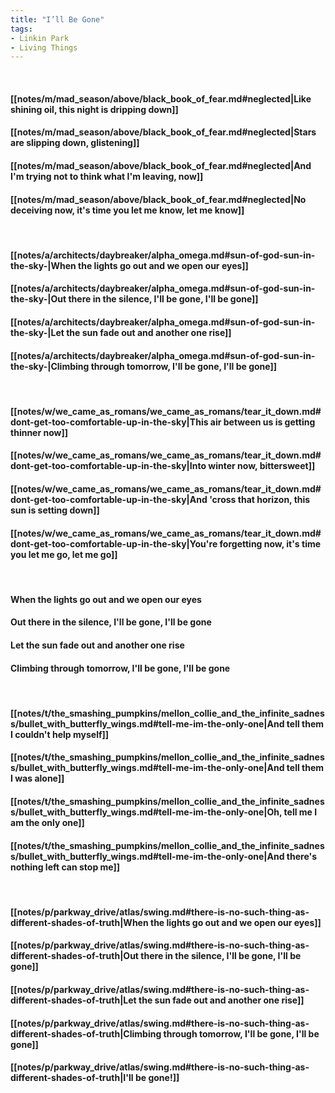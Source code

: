 ```yaml
---
title: "I’ll Be Gone"
tags:
- Linkin Park
- Living Things
---
```

&nbsp;
#### [[notes/m/mad_season/above/black_book_of_fear.md#neglected|Like shining oil, this night is dripping down]]
#### [[notes/m/mad_season/above/black_book_of_fear.md#neglected|Stars are slipping down, glistening]]
#### [[notes/m/mad_season/above/black_book_of_fear.md#neglected|And I'm trying not to think what I'm leaving, now]]
#### [[notes/m/mad_season/above/black_book_of_fear.md#neglected|No deceiving now, it's time you let me know, let me know]]
&nbsp;
#### [[notes/a/architects/daybreaker/alpha_omega.md#sun-of-god-sun-in-the-sky-|When the lights go out and we open our eyes]]
#### [[notes/a/architects/daybreaker/alpha_omega.md#sun-of-god-sun-in-the-sky-|Out there in the silence, I'll be gone, I'll be gone]]
#### [[notes/a/architects/daybreaker/alpha_omega.md#sun-of-god-sun-in-the-sky-|Let the sun fade out and another one rise]]
#### [[notes/a/architects/daybreaker/alpha_omega.md#sun-of-god-sun-in-the-sky-|Climbing through tomorrow, I'll be gone, I'll be gone]]
&nbsp;
#### [[notes/w/we_came_as_romans/we_came_as_romans/tear_it_down.md#dont-get-too-comfortable-up-in-the-sky|This air between us is getting thinner now]]
#### [[notes/w/we_came_as_romans/we_came_as_romans/tear_it_down.md#dont-get-too-comfortable-up-in-the-sky|Into winter now, bittersweet]]
#### [[notes/w/we_came_as_romans/we_came_as_romans/tear_it_down.md#dont-get-too-comfortable-up-in-the-sky|And 'cross that horizon, this sun is setting down]]
#### [[notes/w/we_came_as_romans/we_came_as_romans/tear_it_down.md#dont-get-too-comfortable-up-in-the-sky|You're forgetting now, it's time you let me go, let me go]]
&nbsp;
#### When the lights go out and we open our eyes
#### Out there in the silence, I'll be gone, I'll be gone
#### Let the sun fade out and another one rise
#### Climbing through tomorrow, I'll be gone, I'll be gone
&nbsp;
#### [[notes/t/the_smashing_pumpkins/mellon_collie_and_the_infinite_sadness/bullet_with_butterfly_wings.md#tell-me-im-the-only-one|And tell them I couldn't help myself]]
#### [[notes/t/the_smashing_pumpkins/mellon_collie_and_the_infinite_sadness/bullet_with_butterfly_wings.md#tell-me-im-the-only-one|And tell them I was alone]]
#### [[notes/t/the_smashing_pumpkins/mellon_collie_and_the_infinite_sadness/bullet_with_butterfly_wings.md#tell-me-im-the-only-one|Oh, tell me I am the only one]]
#### [[notes/t/the_smashing_pumpkins/mellon_collie_and_the_infinite_sadness/bullet_with_butterfly_wings.md#tell-me-im-the-only-one|And there's nothing left can stop me]]
&nbsp;
#### [[notes/p/parkway_drive/atlas/swing.md#there-is-no-such-thing-as-different-shades-of-truth|When the lights go out and we open our eyes]]
#### [[notes/p/parkway_drive/atlas/swing.md#there-is-no-such-thing-as-different-shades-of-truth|Out there in the silence, I'll be gone, I'll be gone]]
#### [[notes/p/parkway_drive/atlas/swing.md#there-is-no-such-thing-as-different-shades-of-truth|Let the sun fade out and another one rise]]
#### [[notes/p/parkway_drive/atlas/swing.md#there-is-no-such-thing-as-different-shades-of-truth|Climbing through tomorrow, I'll be gone, I'll be gone]]
#### [[notes/p/parkway_drive/atlas/swing.md#there-is-no-such-thing-as-different-shades-of-truth|I'll be gone!]]
